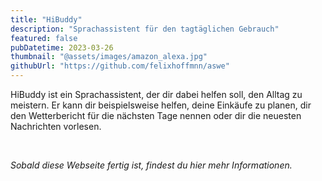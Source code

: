 ```yaml
---
title: "HiBuddy"
description: "Sprachassistent für den tagtäglichen Gebrauch"
featured: false
pubDatetime: 2023-03-26
thumbnail: "@assets/images/amazon_alexa.jpg"
githubUrl: "https://github.com/felixhoffmnn/aswe"
---
```


HiBuddy ist ein Sprachassistent, der dir dabei helfen soll, den Alltag zu meistern. Er kann dir beispielsweise helfen, deine Einkäufe zu planen, dir den Wetterbericht für die nächsten Tage nennen oder dir die neuesten Nachrichten vorlesen.

<br />

_Sobald diese Webseite fertig ist, findest du hier mehr Informationen._
